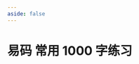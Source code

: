 ```yaml
---
aside: false
---
```

<script setup>
import Train from "@/train/HanziAnki.vue"
</script>
# 易码 常用 1000 字练习

<Train name="easy_code" zigenJson="/easy-code/zigen.json" chaiJson="/easy-code/chaifen.json" fontClass="outi-yima"
    :range="[0,1000]" />